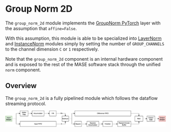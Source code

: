 # Group Norm 2D

The `group_norm_2d` module implements the [GroupNorm PyTorch](https://pytorch.org/docs/stable/generated/torch.nn.GroupNorm.html#groupnorm) layer with the assumption that `affine=False`.

With this assumption, this module is able to be specialized into [LayerNorm](https://pytorch.org/docs/stable/generated/torch.nn.LayerNorm.html) and [InstanceNorm](https://pytorch.org/docs/stable/generated/torch.nn.InstanceNorm2d.html) modules simply by setting the number of `GROUP_CHANNELS` to the channel dimension `C` or `1` respectively.

Note that the `group_norm_2d` component is an internal hardware component and is exposed to the rest of the MASE software stack through the unified `norm` component.

## Overview

The `group_norm_2d` is a fully pipelined module which follows the dataflow streaming protocol.

<p align="center">
  <img src="https://raw.githubusercontent.com/DeepWok/mase/main/machop/sphinx_docs/source/imgs/hardware/group_norm_2d.png" alt="img">
</p>
